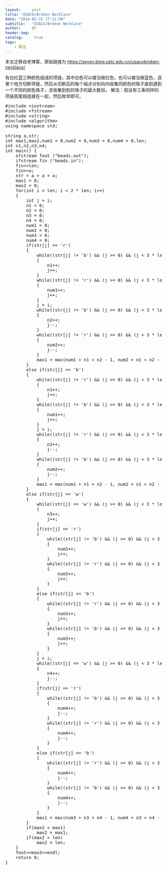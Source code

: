 ```yaml
---
layout:     post
title: "USACO/Broken Necklace"
date: "2014-02-15 17:11:00"
subtitle:   "USACO/Broken Necklace"
author:     BY
header-img:
catalog: 	 true
tags:
    - 算法
---
```


本文迁移自老博客，原始链接为 <https://seven.blog.ustc.edu.cn/usacobroken-necklace/>

有白红蓝三种颜色组成的项链，其中白色可以被当做红色，也可以被当做蓝色，选某个地方切断项链，然后从切断后的每个端点分别向内收集同颜色的珠子直到遇到一个不同的颜色珠子，求收集到到的珠子的最大数目。
解法：假设有三条同样的项链首尾相连接在一起，然后枚举即可。
<pre class="brush:[cpp]">
#include &lt;iostream&gt;
#include &lt;fstream&gt;
#include &lt;string&gt;
#include &lt;algorithm&gt;
using namespace std;

string a,str;
int max1,max2,num1 = 0,num2 = 0,num3 = 0,num4 = 0,len;
int n1,n2,n3,n4;
int main() {
    ofstream fout ("beads.out");
    ifstream fin ("beads.in");
    fin&gt;&gt;len;
    fin&gt;&gt;a;
    str = a + a + a;
    max1 = 0;
    max2 = 0;
    for(int i = len; i < 2 * len; i++)
    {
        int j = i;
        n1 = 0;
        n2 = 0;
        n3 = 0;
        n4 = 0;
        num1 = 0;
        num2 = 0;
        num3 = 0;
        num4 = 0;
        if(str[j] == 'r')
        {
            while((str[j] != 'b') && (j >= 0) && (j < 3 * len))
            {
                n1++;
                j++;
            }
            while((str[j] != 'r') && (j >= 0) && (j < 3 * len))
            {
                num1++;
                j++;
            }
            j = i;
            while((str[j] != 'b') && (j >= 0) && (j < 3 * len))
            {
                n2++;
                j--;
            }
            while((str[j] != 'r') && (j >= 0) && (j < 3 * len))
            {
                num2++;
                j--;
            }
            max1 = max(num1 + n1 + n2 - 1, num2 + n1 + n2 - 1);
        }
        else if(str[j] == 'b')
        {
            while((str[j] != 'r') && (j >= 0) && (j < 3 * len))
            {
                n1++;
                j++;
            }
            while((str[j] != 'b') && (j >= 0) && (j < 3 * len))
            {
                num1++;
                j++;
            }
            j = i;
            while((str[j] != 'r') && (j >= 0) && (j < 3 * len))
            {
                n2++;
                j--;
            }
            while((str[j] != 'b') && (j >= 0) && (j < 3 * len))
            {
                num2++;
                j--;
            }
            max1 = max(num1 + n1 + n2 - 1, num2 + n1 + n2 - 1);
        }
        else if(str[j] == 'w')
        {
            while((str[j] == 'w') && (j >= 0) && (j < 3 * len))
            {
                n3++;
                j++;
            }
            if(str[j] == 'r')
            {
                while((str[j] != 'b') && (j >= 0) && (j < 3 * len))
                {
                    num3++;
                    j++;
                }
                while((str[j] != 'r') && (j >= 0) && (j < 3 * len))
                {
                    num3++;
                    j++;
                }
            }
            else if(str[j] == 'b')
            {
                while((str[j] != 'r') && (j >= 0) && (j < 3 * len))
                {
                    num3++;
                    j++;
                }
                while((str[j] != 'b') && (j >= 0) && (j < 3 * len))
                {
                    num3++;
                    j++;
                }
            }
            j = i;
            while((str[j] == 'w') && (j >= 0) && (j < 3 * len))
            {
                n4++;
                j--;
            }
            if(str[j] == 'r')
            {
                while((str[j] != 'b') && (j >= 0) && (j < 3 * len))
                {
                    num4++;
                    j--;
                }
                while((str[j] != 'r') && (j >= 0) && (j < 3 * len))
                {
                    num4++;
                    j--;
                }
            }
            else if(str[j] == 'b')
            {
                while((str[j] != 'r') && (j >= 0) && (j < 3 * len))
                {
                    num4++;
                    j--;
                }
                while((str[j] != 'b') && (j >= 0) && (j < 3 * len))
                {
                    num4++;
                    j--;
                }
            }
            max1 = max(num3 + n3 + n4 - 1, num4 + n3 + n4 - 1);
        }
        if(max2 < max1)
            max2 = max1;
        if(max2 > len)
            max2 = len;
    }
    fout&lt;&lt;max2&lt;&lt;endl;
    return 0;
}
</pre>

